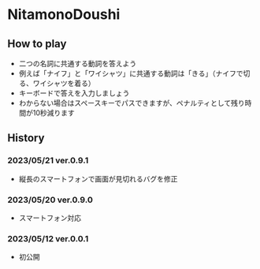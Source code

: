 # NitamonoDoushi

## How to play
- 二つの名詞に共通する動詞を答えよう
- 例えば「ナイフ」と「ワイシャツ」に共通する動詞は「きる」（ナイフで切る、ワイシャツを着る）
- キーボードで答えを入力しましょう
- わからない場合はスペースキーでパスできますが、ペナルティとして残り時間が10秒減ります

## History
### 2023/05/21 ver.0.9.1
- 縦長のスマートフォンで画面が見切れるバグを修正
### 2023/05/20 ver.0.9.0
- スマートフォン対応
### 2023/05/12 ver.0.0.1
- 初公開
